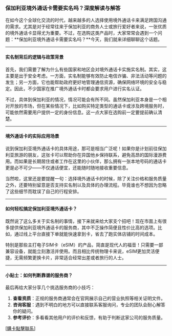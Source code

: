 ### 保加利亚境外通话卡需要实名吗？深度解读与解答

在如今这个全球化交流的时代，越来越多的人选择使用境外通话卡来满足跨国沟通的需求。尤其是对于经常往来于保加利亚的商务人士或旅行爱好者来说，一张优质的境外通话卡显得尤为重要。不过，在选购这类产品时，大家常常会遇到一个问题：**保加利亚境外通话卡需要实名吗？**今天，我们就来详细聊聊这个话题。

---

#### 实名制背后的逻辑与政策背景

首先，我们需要了解为什么有些国家和地区会对境外通话卡实施实名制。其实，这主要是出于安全考虑。一方面，实名制能够有效防止电信诈骗、非法活动等问题的发生；另一方面，它也能帮助政府更好地管理通信资源，确保网络环境的安全与稳定。因此，不少国家在推广境外通话卡时都会要求用户进行实名认证。

不过，具体到保加利亚的情况，情况可能会有所不同。虽然保加利亚本身是一个相对开放的市场，但在某些情况下，比如购买特定类型的通话卡或涉及跨境服务时，可能依然需要用户提供一定的身份信息。这一点大家在选购前一定要提前确认清楚。

---

#### 境外通话卡的实际应用场景

说到保加利亚境外通话卡的具体用途，那可是相当广泛呢！如果你是计划前往保加利亚旅游的朋友，这张卡可以帮助你在异国他乡保持联系，避免高昂的国际漫游费用。而如果是长期居住或者工作在这里的小伙伴，那么拥有一张本地号码的通话卡更是必不可少——不仅通话便宜，还能随时随地接收重要信息。

当然啦，这里还是要提醒一句：选择境外通话卡的时候，除了关注价格和服务质量之外，还要特别留意是否支持实名制以及具体的办理流程。毕竟谁也不想因为忽略了这些细节而耽误了自己的行程安排。

---

#### 如何轻松搞定保加利亚境外通话卡？

既然说了这么多关于实名制的事情，接下来就来给大家支个招吧！现在市面上有很多提供保加利亚境外通话卡的服务商，其中不乏操作简便且性价比高的选项。比如，通过线上平台直接下单就能快速拿到卡，省去了跑实体店铺的时间成本。

特别是那些主打电子SIM卡（eSIM）的产品，简直是现代人的福音！只需要一部兼容设备，就能立刻激活并使用。而且相比传统物理卡来说，eSIM更加灵活便捷，无需频繁更换卡片，非常适合经常出差或者旅行的人士。

---

#### 小贴士：如何判断靠谱的服务商？

最后再给大家分享几个挑选服务商的小技巧：

1. **查看资质**：正规的服务商通常会在官网展示自己的营业执照等相关证明文件。
2. **咨询客服**：遇到不明白的地方可以直接联系客服询问，专业的团队会耐心解答你的疑问。
3. **参考评价**：多看看其他用户的评价和反馈，有助于判断这家公司的服务质量。

[[購卡點擊聯系](https://t.me/s/esim1088)]